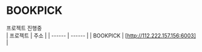 # BOOKPICK


프로젝트 진행중
<br/>
| 프로젝트 | 주소 |
| ------ | ------ |
| BOOKPICK | [http://112.222.157.156:6003] |
